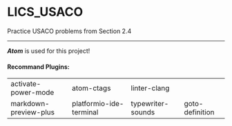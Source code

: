 # LICS_USACO #
Practice USACO problems from Section 2.4
* * *
**_Atom_** is used for this project!

#### Recommand Plugins: ####

<table>
    <tr>
        <td>activate-power-mode</td>
        <td>atom-ctags</td>
        <td>linter-clang</td>
    </tr>
    <tr>
        <td>markdown-preview-plus</td>
        <td>platformio-ide-terminal</td>
        <td>typewriter-sounds</td>
        <td>goto-definition</td>
    </tr>
</table>
